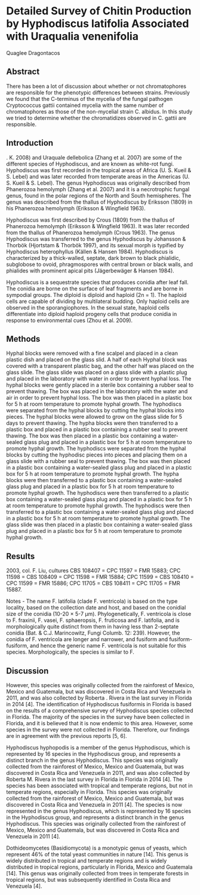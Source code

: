 # Detailed Survey of Chitin Production by Hyphodiscus latifolia Associated with Uraqualia venenifolia
Quaglee Dragontacos


## Abstract
There has been a lot of discussion about whether or not chromatophores are responsible for the phenotypic differences between strains. Previously we found that the C-terminus of the mycelia of the fungal pathogen Cryptococcus gattii contained mycelia with the same number of chromatophores as those of the non-mycelial strain C. albidus. In this study we tried to determine whether the chromatidizes observed in C. gattii are responsible.


## Introduction
. K. 2008) and Uraquale dellebolica (Zhang et al. 2007) are some of the different species of Hyphodiscus, and are known as white-rot fungi. Hyphodiscus was first recorded in the tropical areas of Africa (U. S. Kueil & S. Lebel) and was later recorded from temperate areas in the Americas (U. S. Kueil & S. Lebel). The genus Hyphodiscus was originally described from Phanerozoa hemolymph (Zhang et al. 2007) and it is a necrotrophic fungal genus, found in the polar regions of the North and South hemispheres. The genus was described from the thallus of Hyphodiscus by Eriksson (1809) in his Phanerozoa hemolymph (Eriksson & Wingfield 1963).

Hyphodiscus was first described by Crous (1809) from the thallus of Phanerozoa hemolymph (Eriksson & Wingfield 1963). It was later recorded from the thallus of Phanerozoa hemolymph (Crous 1963). The genus Hyphodiscus was transferred to the genus Hyphodiscus by Johansson & Thorbök (Hjortstam & Thorbök 1997), and its sexual morph is typified by Hyphodiscus heterophyllus (Källen & Hansen 1984). Hyphodiscus is characterized by a thick-walled, septate, dark brown to black phialidic, subglobose to ovoid, phragmospores with central brown or black walls, and phialides with prominent apical pits (Jägerbewäger & Hansen 1984).

Hyphodiscus is a sequestrate species that produces conidia after leaf fall. The conidia are borne on the surface of leaf fragments and are borne in sympodial groups. The diploid is diploid and haploid (2n = 1). The haploid cells are capable of dividing by multilateral budding. Only haploid cells are observed in the sporangiophores. In the sexual state, haploid cells differentiate into diploid haploid progeny cells that produce conidia in response to environmental cues (Zhou et al. 2009).


## Methods
Hyphal blocks were removed with a fine scalpel and placed in a clean plastic dish and placed on the glass slid. A half of each Hyphal block was covered with a transparent plastic bag, and the other half was placed on the glass slide. The glass slide was placed on a glass slide with a plastic plug and placed in the laboratory with water in order to prevent hyphal loss. The hyphal blocks were gently placed in a sterile box containing a rubber seal to prevent thawing. The box was placed in the laboratory with the water and air in order to prevent hyphal loss. The box was then placed in a plastic box for 5 h at room temperature to promote hyphal growth. The hyphodiscs were separated from the hyphal blocks by cutting the hyphal blocks into pieces. The hyphal blocks were allowed to grow on the glass slide for 5 days to prevent thawing. The hypha blocks were then transferred to a plastic box and placed in a plastic box containing a rubber seal to prevent thawing. The box was then placed in a plastic box containing a water-sealed glass plug and placed in a plastic box for 5 h at room temperature to promote hyphal growth. The hyphodiscs were separated from the hyphal blocks by cutting the hyphodisc pieces into pieces and placing them on a glass slide with a rubber seal to prevent thawing. The box was then placed in a plastic box containing a water-sealed glass plug and placed in a plastic box for 5 h at room temperature to promote hyphal growth. The hypha blocks were then transferred to a plastic box containing a water-sealed glass plug and placed in a plastic box for 5 h at room temperature to promote hyphal growth. The hyphodiscs were then transferred to a plastic box containing a water-sealed glass plug and placed in a plastic box for 5 h at room temperature to promote hyphal growth. The hyphodiscs were then transferred to a plastic box containing a water-sealed glass plug and placed in a plastic box for 5 h at room temperature to promote hyphal growth. The glass slide was then placed in a plastic box containing a water-sealed glass plug and placed in a plastic box for 5 h at room temperature to promote hyphal growth.


## Results
2003, col. F. Liu, cultures CBS 108407 = CPC 11597 = FMR 15883; CPC 11598 = CBS 108409 = CPC 11598 = FMR 15884; CPC 11599 = CBS 108410 = CPC 11599 = FMR 15886; CPC 11705 = CBS 108411 = CPC 11705 = FMR 15887.

Notes - The name F. latifolia (clade F. ventricola) is based on the type locality, based on the collection date and host, and based on the conidial size of the conidia (10-20 × 5-7 µm). Phylogenetically, F. ventricola is close to F. fraxinii, F. vasei, F. sphaeropsis, F. fruticosa and F. latifolia, and is morphologically quite distinct from them in having less than 2-septate conidia (Bat. & C.J. Marincowitz, Fungi Columb. 12: 239). However, the conidia of F. ventricola are longer and narrower, and fusiform and fusiform-fusiform, and hence the generic name F. ventricola is not suitable for this species. Morphologically, the species is similar to F.


## Discussion
However, this species was originally collected from the rainforest of Mexico, Mexico and Guatemala, but was discovered in Costa Rica and Venezuela in 2011, and was also collected by Roberta . Rivera in the last survey in Florida in 2014 [4]. The identification of Hyphodiscus fusiformis in Florida is based on the results of a comprehensive survey of Hyphodiscus species collected in Florida. The majority of the species in the survey have been collected in Florida, and it is believed that it is now endemic to this area. However, some species in the survey were not collected in Florida. Therefore, our findings are in agreement with the previous reports [5, 6].

Hyphodiscus hyphopodis is a member of the genus Hyphodiscus, which is represented by 16 species in the Hyphodiscus group, and represents a distinct branch in the genus Hyphodiscus. This species was originally collected from the rainforest of Mexico, Mexico and Guatemala, but was discovered in Costa Rica and Venezuela in 2011, and was also collected by Roberta M. Rivera in the last survey in Florida in Florida in 2014 [4]. The species has been associated with tropical and temperate regions, but not in temperate regions, especially in Florida. This species was originally collected from the rainforest of Mexico, Mexico and Guatemala, but was discovered in Costa Rica and Venezuela in 2011 [4]. The species is now represented in the genus Hyphodiscus, which is represented by 16 species in the Hyphodiscus group, and represents a distinct branch in the genus Hyphodiscus. This species was originally collected from the rainforest of Mexico, Mexico and Guatemala, but was discovered in Costa Rica and Venezuela in 2011 [4].

Dothideomycetes (Basidiomycota) is a monotypic genus of yeasts, which represent 46% of the total yeast communities in nature [14]. This genus is widely distributed in tropical and temperate regions and is widely distributed in tropical regions, particularly in Florida, Mexico and Guatemala [14]. This genus was originally collected from trees in temperate forests in tropical regions, but was subsequently identified in Costa Rica and Venezuela [4].
